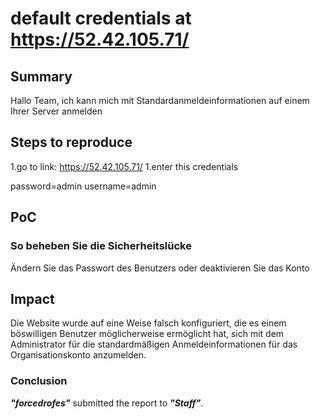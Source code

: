 # default credentials at https://52.42.105.71/

## Summary

Hallo Team, ich kann mich mit Standardanmeldeinformationen auf einem Ihrer Server anmelden

## Steps to reproduce

1.go to link: https://52.42.105.71/
1.enter this credentials

password=admin
username=admin

## PoC

### So beheben Sie die Sicherheitslücke

Ändern Sie das Passwort des Benutzers oder deaktivieren Sie das Konto

## Impact

Die Website wurde auf eine Weise falsch konfiguriert, die es einem böswilligen Benutzer möglicherweise ermöglicht hat, 
sich mit dem Administrator für die standardmäßigen Anmeldeinformationen für das Organisationskonto anzumelden.

### Conclusion

***"forcedrofes"*** submitted the report to ***"Staff"***.